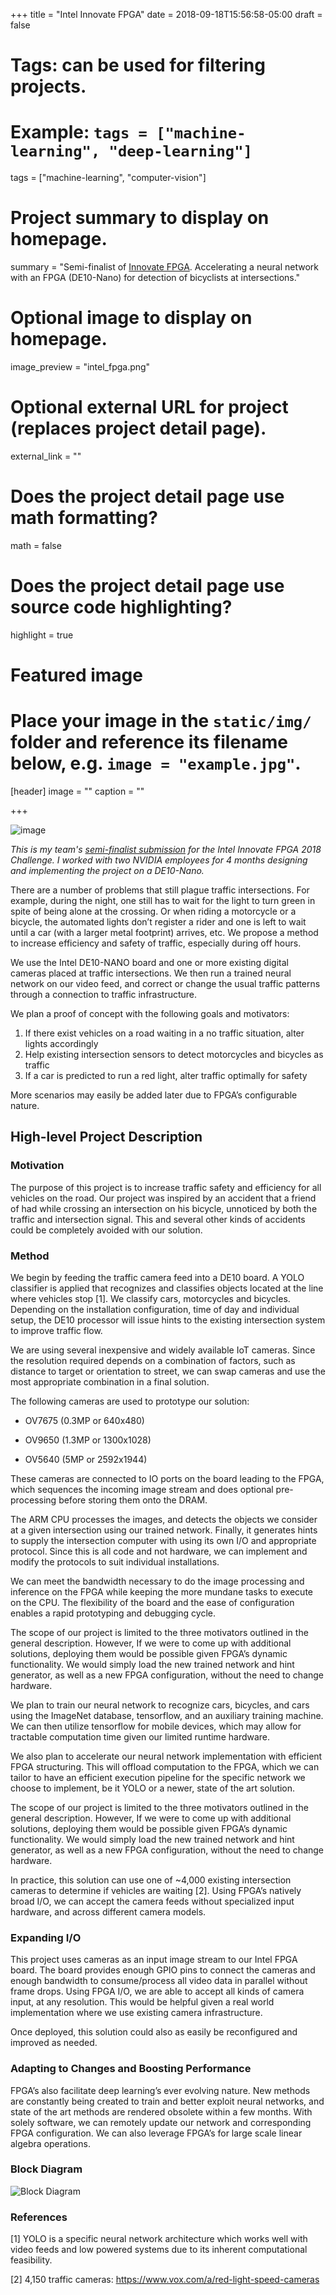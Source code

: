+++
title = "Intel Innovate FPGA"
date = 2018-09-18T15:56:58-05:00
draft = false

# Tags: can be used for filtering projects.
# Example: `tags = ["machine-learning", "deep-learning"]`
tags = ["machine-learning", "computer-vision"]

# Project summary to display on homepage.
summary = "Semi-finalist of [Innovate FPGA](http://www.innovatefpga.com/cgi-bin/innovate/teams.pl?Id=AS027). Accelerating a neural network with an FPGA (DE10-Nano) for detection of bicyclists at intersections."

# Optional image to display on homepage.
image_preview = "intel_fpga.png"

# Optional external URL for project (replaces project detail page).
external_link = ""

# Does the project detail page use math formatting?
math = false

# Does the project detail page use source code highlighting?
highlight = true

# Featured image
# Place your image in the `static/img/` folder and reference its filename below, e.g. `image = "example.jpg"`.
[header]
image = ""
caption = ""

+++

![image](/project/intel/intel_fpga.png)

_This is my team's [semi-finalist submission](http://www.innovatefpga.com/cgi-bin/innovate/teams.pl?Id=AS027) for the Intel Innovate FPGA 2018 Challenge. I worked with two NVIDIA employees for 4 months designing and implementing the project on a DE10-Nano._

There are a number of problems that still plague traffic intersections. For example, during the night, one still has to wait for the light to turn green in spite of being alone at the crossing. Or when riding a motorcycle or a bicycle, the automated lights don’t register a rider and one is left to wait until a car (with a larger metal footprint) arrives, etc. We propose a method to increase efficiency and safety of traffic, especially during off hours.

We use the Intel DE10-NANO board and one or more existing digital cameras placed at traffic intersections. We then run a trained neural network on our video feed, and correct or change the usual traffic patterns through a connection to traffic infrastructure.

We plan a proof of concept with the following goals and motivators:
1. If there exist vehicles on a road waiting in a no traffic situation, alter lights accordingly
2. Help existing intersection sensors to detect motorcycles and bicycles as traffic
3. If a car is predicted to run a red light, alter traffic optimally for safety

More scenarios may easily be added later due to FPGA’s configurable nature.


## High-level Project Description

### Motivation

The purpose of this project is to increase traffic safety and efficiency for all vehicles on the road. Our project was inspired by an accident that a friend of had while crossing an intersection on his bicycle, unnoticed by both the traffic and intersection signal. This and several other kinds of accidents could be completely avoided with our solution.

### Method

We begin by feeding the traffic camera feed into a DE10 board. A YOLO classifier is applied that recognizes and classifies objects located at the line where vehicles stop [1]. We classify cars, motorcycles and bicycles. Depending on the installation configuration, time of day and individual setup, the DE10 processor will issue hints to the existing intersection system to improve traffic flow.

We are using several inexpensive and widely available IoT cameras. Since the resolution required depends on a combination of factors, such as distance to target or orientation to street, we can swap cameras and use the most appropriate combination in a final solution.

The following cameras are used to prototype our solution:

* OV7675 (0.3MP or 640x480)

* OV9650 (1.3MP or 1300x1028)

* OV5640 (5MP or 2592x1944)

These cameras are connected to IO ports on the board leading to the FPGA, which sequences the incoming image stream and does optional pre-processing before storing them onto the DRAM.

The ARM CPU processes the images, and detects the objects we consider at a given intersection using our trained network. Finally, it generates hints to supply the intersection computer with using its own I/O and appropriate protocol. Since this is all code and not hardware, we can implement and modify the protocols to suit individual installations.

We can meet the bandwidth necessary to do the image processing and inference on the FPGA while keeping the more mundane tasks to execute on the CPU. The flexibility of the board and the ease of configuration enables a rapid prototyping and debugging cycle.

The scope of our project is limited to the three motivators outlined in the general description. However, If we were to come up with additional solutions, deploying them would be possible given FPGA’s dynamic functionality. We would simply load the new trained network and hint generator, as well as a new FPGA configuration, without the need to change hardware.

We plan to train our neural network to recognize cars, bicycles, and cars using the ImageNet database, tensorflow, and an auxiliary training machine. We can then utilize tensorflow for mobile devices, which may allow for tractable computation time given our limited runtime hardware.

We also plan to accelerate our neural network implementation with efficient FPGA structuring. This will offload computation to the FPGA, which we can tailor to have an efficient execution pipeline for the specific network we choose to implement, be it YOLO or a newer, state of the art solution.

The scope of our project is limited to the three motivators outlined in the general description. However, If we were to come up with additional solutions, deploying them would be possible given FPGA’s dynamic functionality. We would simply load the new trained network and hint generator, as well as a new FPGA configuration, without the need to change hardware.

In practice, this solution can use one of ~4,000 existing intersection cameras to determine if vehicles are waiting [2]. Using FPGA’s natively broad I/O, we can accept the camera feeds without specialized input hardware, and across different camera models.

 
### Expanding I/O

This project uses cameras as an input image stream to our Intel FPGA board. The board provides enough GPIO pins to connect the cameras and enough bandwidth to consume/process all video data in parallel without frame drops. Using FPGA I/O, we are able to accept all kinds of camera input, at any resolution. This would be helpful given a real world implementation where we use existing camera infrastructure.

Once deployed, this solution could also as easily be reconfigured and improved as needed.

### Adapting to Changes and Boosting Performance

FPGA’s also facilitate deep learning’s ever evolving nature. New methods are constantly being created to train and better exploit neural networks, and state of the art methods are rendered obsolete within a few months. With solely software, we can remotely update our network and corresponding FPGA configuration. We can also leverage FPGA’s for large scale linear algebra operations.

### Block Diagram
![Block Diagram](/project/intel/block.png)

### References
[1] YOLO is a specific neural network architecture which works well with video feeds and low powered systems due to its inherent computational feasibility.

[2] 4,150 traffic cameras: https://www.vox.com/a/red-light-speed-cameras
